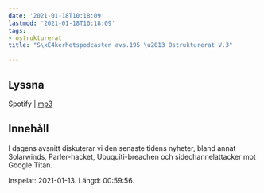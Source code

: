 ```yaml
---
date: '2021-01-18T10:18:09'
lastmod: '2021-01-18T10:18:09'
tags:
- ostrukturerat
title: "S\xE4kerhetspodcasten avs.195 \u2013 Ostrukturerat V.3"

---
```

## Lyssna

Spotify \| [mp3](https://traffic.libsyn.com/secure/sakerhetspodcasten/2021-01-13_Sakerhetspodcasten_ostrukt.mp3)

## Innehåll

I dagens avsnitt diskuterar vi den senaste tidens nyheter, bland annat Solarwinds,
Parler-hacket, Ubuquiti-breachen och sidechannelattacker mot Google Titan.

Inspelat: 2021-01-13. Längd: 00:59:56.

